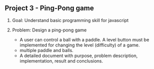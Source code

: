 ## Project 3 - Ping-Pong game

1. Goal: Understand basic programming skill for javascript

2. Problem: Design a ping-pong game
    - A user can control a ball with a paddle. A level button must be implemented for changing the level (difficulty) of a game.
    - multiple paddle and balls.
    - A detailed document with purpose, problem description, implementation, result and conclusions.